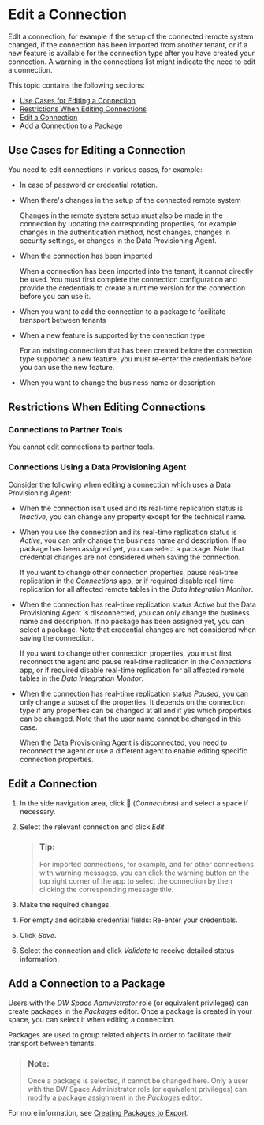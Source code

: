 <!-- loioba20892f25744b86a62ae571e3ea6ead -->

<link rel="stylesheet" type="text/css" href="../css/sap-icons.css"/>

# Edit a Connection

Edit a connection, for example if the setup of the connected remote system changed, if the connection has been imported from another tenant, or if a new feature is available for the connection type after you have created your connection. A warning in the connections list might indicate the need to edit a connection.



This topic contains the following sections:

-   [Use Cases for Editing a Connection](edit-a-connection-ba20892.md#loioba20892f25744b86a62ae571e3ea6ead__section_connection_editing_use_cases)
-   [Restrictions When Editing Connections](edit-a-connection-ba20892.md#loioba20892f25744b86a62ae571e3ea6ead__section_connection_editing_restrictions)
-   [Edit a Connection](edit-a-connection-ba20892.md#loioba20892f25744b86a62ae571e3ea6ead__section_connection_editing)
-   [Add a Connection to a Package](edit-a-connection-ba20892.md#loioba20892f25744b86a62ae571e3ea6ead__section_connection_adding_package)



<a name="loioba20892f25744b86a62ae571e3ea6ead__section_connection_editing_use_cases"/>

## Use Cases for Editing a Connection

You need to edit connections in various cases, for example:

-   In case of password or credential rotation.

-   When there's changes in the setup of the connected remote system

    Changes in the remote system setup must also be made in the connection by updating the corresponding properties, for example changes in the authentication method, host changes, changes in security settings, or changes in the Data Provisioning Agent.

-   When the connection has been imported

    When a connection has been imported into the tenant, it cannot directly be used. You must first complete the connection configuration and provide the credentials to create a runtime version for the connection before you can use it.

-   When you want to add the connection to a package to facilitate transport between tenants

-   When a new feature is supported by the connection type

    For an existing connection that has been created before the connection type supported a new feature, you must re-enter the credentials before you can use the new feature.

-   When you want to change the business name or description




<a name="loioba20892f25744b86a62ae571e3ea6ead__section_connection_editing_restrictions"/>

## Restrictions When Editing Connections



### Connections to Partner Tools

You cannot edit connections to partner tools.



### Connections Using a Data Provisioning Agent

Consider the following when editing a connection which uses a Data Provisioning Agent:

-   When the connection isn't used and its real-time replication status is *Inactive*, you can change any property except for the technical name.

-   When you use the connection and its real-time replication status is *Active*, you can only change the business name and description. If no package has been assigned yet, you can select a package. Note that credential changes are not considered when saving the connection.

    If you want to change other connection properties, pause real-time replication in the *Connections* app, or if required disable real-time replication for all affected remote tables in the *Data Integration Monitor*.

-   When the connection has real-time replication status *Active* but the Data Provisioning Agent is disconnected, you can only change the business name and description. If no package has been assigned yet, you can select a package. Note that credential changes are not considered when saving the connection.

    If you want to change other connection properties, you must first reconnect the agent and pause real-time replication in the *Connections* app, or if required disable real-time replication for all affected remote tables in the *Data Integration Monitor*.

-   When the connection has real-time replication status *Paused*, you can only change a subset of the properties. It depends on the connection type if any properties can be changed at all and if yes which properties can be changed. Note that the user name cannot be changed in this case.

    When the Data Provisioning Agent is disconnected, you need to reconnect the agent or use a different agent to enable editing specific connection properties.




<a name="loioba20892f25744b86a62ae571e3ea6ead__section_connection_editing"/>

## Edit a Connection

1.  In the side navigation area, click <span class="FPA-icons-V3"></span> \(*Connections*\) and select a space if necessary.

2.  Select the relevant connection and click *Edit*.

    > ### Tip:  
    > For imported connections, for example, and for other connections with warning messages, you can click the warning button on the top right corner of the app to select the connection by then clicking the corresponding message title.

3.  Make the required changes.

4.  For empty and editable credential fields: Re-enter your credentials.

5.  Click *Save*.

6.  Select the connection and click *Validate* to receive detailed status information.




<a name="loioba20892f25744b86a62ae571e3ea6ead__section_connection_adding_package"/>

## Add a Connection to a Package

Users with the *DW Space Administrator* role \(or equivalent privileges\) can create packages in the *Packages* editor. Once a package is created in your space, you can select it when editing a connection.

Packages are used to group related objects in order to facilitate their transport between tenants.

> ### Note:  
> Once a package is selected, it cannot be changed here. Only a user with the DW Space Administrator role \(or equivalent privileges\) can modify a package assignment in the *Packages* editor.

For more information, see [Creating Packages to Export](../Transporting-Content-Between-Tenants/creating-packages-to-export-24aba84.md).

